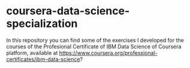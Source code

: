 # coursera-data-science-specialization

In this repository you can find some of the exercises I developed for the courses of the Profesional Certificate of IBM Data Science of Coursera platform, available at https://www.coursera.org/professional-certificates/ibm-data-science?
